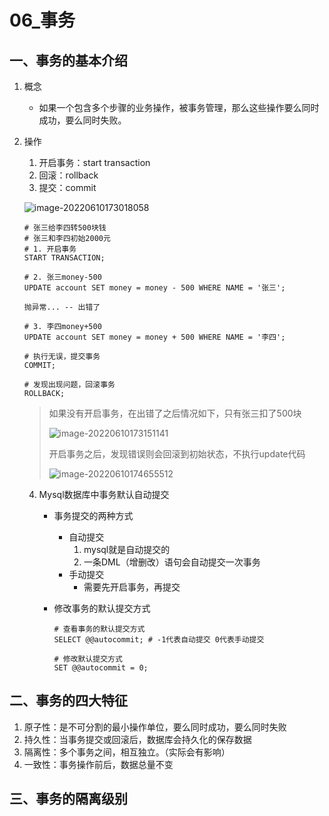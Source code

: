 # 06_事务

## 一、事务的基本介绍

1. 概念

   - 如果一个包含多个步骤的业务操作，被事务管理，那么这些操作要么同时成功，要么同时失败。

2. 操作

   1. 开启事务：start transaction
   2. 回滚：rollback
   3. 提交：commit

   ![image-20220610173018058](https://gitee.com/chen-jiujia/typora-picgo/raw/master/img/202309251657382.png)
   
   ```mysql
   # 张三给李四转500块钱
   # 张三和李四初始2000元
   # 1. 开启事务
   START TRANSACTION;
   
   # 2. 张三money-500
   UPDATE account SET money = money - 500 WHERE NAME = '张三';
   
   抛异常... -- 出错了
   
   # 3. 李四money+500
   UPDATE account SET money = money + 500 WHERE NAME = '李四';
   
   # 执行无误，提交事务
   COMMIT;
   
   # 发现出现问题，回滚事务
   ROLLBACK;
   ```
   
   > 如果没有开启事务，在出错了之后情况如下，只有张三扣了500块
   >
   > ![image-20220610173151141](https://gitee.com/chen-jiujia/typora-picgo/raw/master/img/202309251657383.png)
   >
   > 开启事务之后，发现错误则会回滚到初始状态，不执行update代码
   >
   > ![image-20220610174655512](https://gitee.com/chen-jiujia/typora-picgo/raw/master/img/202309251657384.png)
   
   4. Mysql数据库中事务默认自动提交
   
      - 事务提交的两种方式
   
        - 自动提交
          1. mysql就是自动提交的
          2. 一条DML（增删改）语句会自动提交一次事务
        - 手动提交
          - 需要先开启事务，再提交
   
      - 修改事务的默认提交方式
   
        ```mysql
        # 查看事务的默认提交方式
        SELECT @@autocommit; # -1代表自动提交 0代表手动提交
        
        # 修改默认提交方式
        SET @@autocommit = 0;
        ```
   

## 二、事务的四大特征

1. 原子性：是不可分割的最小操作单位，要么同时成功，要么同时失败
2. 持久性：当事务提交或回滚后，数据库会持久化的保存数据
3. 隔离性：多个事务之间，相互独立。（实际会有影响）
4. 一致性：事务操作前后，数据总量不变

## 三、事务的隔离级别